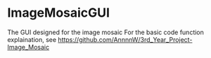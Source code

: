# ImageMosaicGUI
The GUI designed for the image mosaic
For the basic code function explaination, see https://github.com/AnnnnW/3rd_Year_Project-Image_Mosaic
